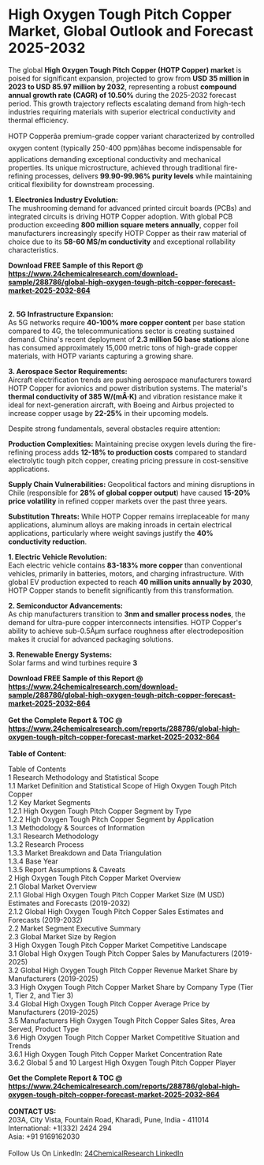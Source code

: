 <h1>High Oxygen Tough Pitch Copper Market, Global Outlook and Forecast 2025-2032</h1><p>The global <strong>High Oxygen Tough Pitch Copper (HOTP Copper) market</strong> is poised for significant expansion, projected to grow from <strong>USD 35 million in 2023 to USD 85.97 million by 2032</strong>, representing a robust <strong>compound annual growth rate (CAGR) of 10.50%</strong> during the 2025-2032 forecast period. This growth trajectory reflects escalating demand from high-tech industries requiring materials with superior electrical conductivity and thermal efficiency.</p><p>HOTP Copperâa premium-grade copper variant characterized by controlled oxygen content (typically 250-400 ppm)âhas become indispensable for applications demanding exceptional conductivity and mechanical properties. Its unique microstructure, achieved through traditional fire-refining processes, delivers <strong>99.90-99.96% purity levels</strong> while maintaining critical flexibility for downstream processing.</p><p><strong>1. Electronics Industry Evolution:</strong><br>
The mushrooming demand for advanced printed circuit boards (PCBs) and integrated circuits is driving HOTP Copper adoption. With global PCB production exceeding <strong>800 million square meters annually</strong>, copper foil manufacturers increasingly specify HOTP Copper as their raw material of choice due to its <strong>58-60 MS/m conductivity</strong> and exceptional rollability characteristics.</p><div><b>Download FREE Sample of this Report @ 
            <a href="https://www.24chemicalresearch.com/download-sample/288786/global-high-oxygen-tough-pitch-copper-forecast-market-2025-2032-864">
            https://www.24chemicalresearch.com/download-sample/288786/global-high-oxygen-tough-pitch-copper-forecast-market-2025-2032-864</a></b></div><br><p><strong>2. 5G Infrastructure Expansion:</strong><br>
As 5G networks require <strong>40-100% more copper content</strong> per base station compared to 4G, the telecommunications sector is creating sustained demand. China's recent deployment of <strong>2.3 million 5G base stations</strong> alone has consumed approximately 15,000 metric tons of high-grade copper materials, with HOTP variants capturing a growing share.</p><p><strong>3. Aerospace Sector Requirements:</strong><br>
Aircraft electrification trends are pushing aerospace manufacturers toward HOTP Copper for avionics and power distribution systems. The material's <strong>thermal conductivity of 385 W/(mÂ·K)</strong> and vibration resistance make it ideal for next-generation aircraft, with Boeing and Airbus projected to increase copper usage by <strong>22-25%</strong> in their upcoming models.</p><p>Despite strong fundamentals, several obstacles require attention:</p><p><strong>Production Complexities:</strong> Maintaining precise oxygen levels during the fire-refining process adds <strong>12-18% to production costs</strong> compared to standard electrolytic tough pitch copper, creating pricing pressure in cost-sensitive applications.</p><p><strong>Supply Chain Vulnerabilities:</strong> Geopolitical factors and mining disruptions in Chile (responsible for <strong>28% of global copper output</strong>) have caused <strong>15-20% price volatility</strong> in refined copper markets over the past three years.</p><p><strong>Substitution Threats:</strong> While HOTP Copper remains irreplaceable for many applications, aluminum alloys are making inroads in certain electrical applications, particularly where weight savings justify the <strong>40% conductivity reduction</strong>.</p><p><strong>1. Electric Vehicle Revolution:</strong><br>
Each electric vehicle contains <strong>83-183% more copper</strong> than conventional vehicles, primarily in batteries, motors, and charging infrastructure. With global EV production expected to reach <strong>40 million units annually by 2030</strong>, HOTP Copper stands to benefit significantly from this transformation.</p><p><strong>2. Semiconductor Advancements:</strong><br>
As chip manufacturers transition to <strong>3nm and smaller process nodes</strong>, the demand for ultra-pure copper interconnects intensifies. HOTP Copper's ability to achieve sub-0.5Âµm surface roughness after electrodeposition makes it crucial for advanced packaging solutions.</p><p><strong>3. Renewable Energy Systems:</strong><br>
Solar farms and wind turbines require <strong>3</strong></p><div><b>Download FREE Sample of this Report @ 
            <a href="https://www.24chemicalresearch.com/download-sample/288786/global-high-oxygen-tough-pitch-copper-forecast-market-2025-2032-864">
            https://www.24chemicalresearch.com/download-sample/288786/global-high-oxygen-tough-pitch-copper-forecast-market-2025-2032-864</a></b></div><br><div><b>Get the Complete Report & TOC @ 
            <a href="https://www.24chemicalresearch.com/reports/288786/global-high-oxygen-tough-pitch-copper-forecast-market-2025-2032-864">
            https://www.24chemicalresearch.com/reports/288786/global-high-oxygen-tough-pitch-copper-forecast-market-2025-2032-864</a></b></div><br>
            <b>Table of Content:</b><p>Table of Contents<br />
1 Research Methodology and Statistical Scope<br />
1.1 Market Definition and Statistical Scope of High Oxygen Tough Pitch Copper<br />
1.2 Key Market Segments<br />
1.2.1 High Oxygen Tough Pitch Copper Segment by Type<br />
1.2.2 High Oxygen Tough Pitch Copper Segment by Application<br />
1.3 Methodology & Sources of Information<br />
1.3.1 Research Methodology<br />
1.3.2 Research Process<br />
1.3.3 Market Breakdown and Data Triangulation<br />
1.3.4 Base Year<br />
1.3.5 Report Assumptions & Caveats<br />
2 High Oxygen Tough Pitch Copper Market Overview<br />
2.1 Global Market Overview<br />
2.1.1 Global High Oxygen Tough Pitch Copper Market Size (M USD) Estimates and Forecasts (2019-2032)<br />
2.1.2 Global High Oxygen Tough Pitch Copper Sales Estimates and Forecasts (2019-2032)<br />
2.2 Market Segment Executive Summary<br />
2.3 Global Market Size by Region<br />
3 High Oxygen Tough Pitch Copper Market Competitive Landscape<br />
3.1 Global High Oxygen Tough Pitch Copper Sales by Manufacturers (2019-2025)<br />
3.2 Global High Oxygen Tough Pitch Copper Revenue Market Share by Manufacturers (2019-2025)<br />
3.3 High Oxygen Tough Pitch Copper Market Share by Company Type (Tier 1, Tier 2, and Tier 3)<br />
3.4 Global High Oxygen Tough Pitch Copper Average Price by Manufacturers (2019-2025)<br />
3.5 Manufacturers High Oxygen Tough Pitch Copper Sales Sites, Area Served, Product Type<br />
3.6 High Oxygen Tough Pitch Copper Market Competitive Situation and Trends<br />
3.6.1 High Oxygen Tough Pitch Copper Market Concentration Rate<br />
3.6.2 Global 5 and 10 Largest High Oxygen Tough Pitch Copper Player</p><div><b>Get the Complete Report & TOC @ 
            <a href="https://www.24chemicalresearch.com/reports/288786/global-high-oxygen-tough-pitch-copper-forecast-market-2025-2032-864">
            https://www.24chemicalresearch.com/reports/288786/global-high-oxygen-tough-pitch-copper-forecast-market-2025-2032-864</a></b></div><br><b>CONTACT US:</b><br>
            203A, City Vista, Fountain Road, Kharadi, Pune, India - 411014<br>
            International: +1(332) 2424 294<br>
            Asia: +91 9169162030 <br><br>
            Follow Us On LinkedIn: <a href="https://www.linkedin.com/company/24chemicalresearch/">24ChemicalResearch LinkedIn</a>